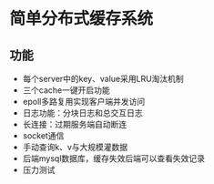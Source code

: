 # 简单分布式缓存系统

## 功能

- 每个server中的key、value采用LRU淘汰机制
- 三个cache一键开启功能
- epoll多路复用实现客户端并发访问
- 日志功能：分块日志和总交互日志
- 长连接：过期服务端自动断连
- socket通信
- 手动查询k、v与大规模灌数据
- 后端mysql数据库，缓存失效后端可以查看失效记录
- 压力测试